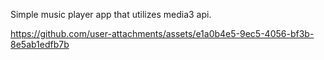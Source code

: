 Simple music player app that utilizes media3 api.
 


https://github.com/user-attachments/assets/e1a0b4e5-9ec5-4056-bf3b-8e5ab1edfb7b

